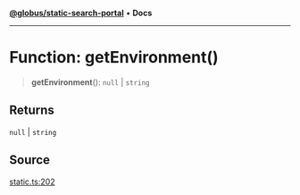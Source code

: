 [**@globus/static-search-portal**](../README.md) • **Docs**

***

# Function: getEnvironment()

> **getEnvironment**(): `null` \| `string`

## Returns

`null` \| `string`

## Source

[static.ts:202](https://github.com/globus/static-search-portal/blob/070e36d2f911e99d43e515c735c6dc05f429a795/static.ts#L202)
